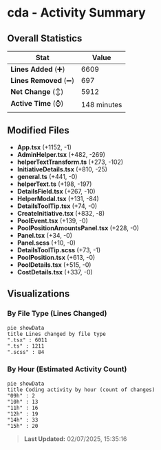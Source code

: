 # cda - Activity Summary 

## Overall Statistics

| Stat                   | Value                                                             |
| ---------------------- | ----------------------------------------------------------------- |
| **Lines Added** (➕)   | 6609                                          |
| **Lines Removed** (➖) | 697                                        |
| **Net Change** (↕)    | 5912                |
| **Active Time** (⌚)   | 148 minutes |


## Modified Files
- **App.tsx** (+1152, -1)
- **AdminHelper.tsx** (+482, -269)
- **helperTextTransform.ts** (+273, -102)
- **InitiativeDetails.tsx** (+810, -25)
- **general.ts** (+441, -0)
- **helperText.ts** (+198, -197)
- **DetailsField.tsx** (+267, -10)
- **HelperModal.tsx** (+131, -84)
- **DetailsToolTip.tsx** (+74, -0)
- **CreateInitiative.tsx** (+832, -8)
- **PoolEvent.tsx** (+139, -0)
- **PoolPositionAmountsPanel.tsx** (+228, -0)
- **Panel.tsx** (+34, -0)
- **Panel.scss** (+10, -0)
- **DetailsToolTip.scss** (+73, -1)
- **PoolPosition.tsx** (+613, -0)
- **PoolDetails.tsx** (+515, -0)
- **CostDetails.tsx** (+337, -0)

## Visualizations

### By File Type (Lines Changed)

```mermaid
pie showData
title Lines changed by file type
".tsx" : 6011
".ts" : 1211
".scss" : 84
```

### By Hour (Estimated Activity Count)

```mermaid
pie showData
title Coding activity by hour (count of changes)
"09h" : 2
"10h" : 13
"11h" : 16
"12h" : 19
"14h" : 33
"15h" : 20
```


> **Last Updated:** 02/07/2025, 15:35:16